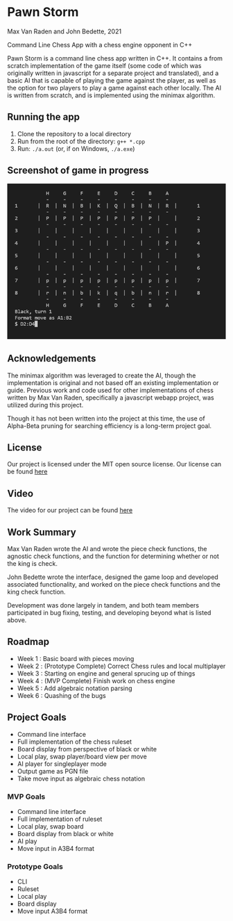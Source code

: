 # Pawn Storm
Max Van Raden and John Bedette, 2021

Command Line Chess App with a chess engine opponent in C++

Pawn Storm is a command line chess app written in C++. It contains a from scratch implementation
of the game itself (some code of which was originally written in javascript for a separate
project and translated), and a basic AI that is capable of playing the game against the player,
as well as the option for two players to play a game against each other locally. The AI is written
from scratch, and is implemented using the minimax algorithm.

## Running the app
1. Clone the repository to a local directory
2. Run from the root of the directory: `g++ *.cpp`
3. Run: `./a.out` (or, if on Windows, `./a.exe`)

## Screenshot of game in progress
![alt text](https://github.com/Pawn-Storm-Team/Pawn-Storm/blob/dev/Screenshot.PNG)
## Acknowledgements 

The minimax algorithm was leveraged to create the AI, though the implementation is original and not based off an existing implementation or guide. 
Previous work and code used for other implementations of chess written by Max Van Raden, specifically a javascript webapp project, was utilized 
during this project. 

Though it has not been written into the project at this time, the use of Alpha-Beta pruning for searching efficiency is a long-term project goal.

## License

Our project is licensed under the MIT open source license. Our license can be found [here](https://github.com/Pawn-Storm-Team/Pawn-Storm/blob/main/LICENSE)

## Video

 The video for our project can be found [here]()
 
## Work Summary

  Max Van Raden wrote the AI and wrote the piece check functions, the agnostic check functions, and the function for determining
  whether or not the king is check.
  
  John Bedette wrote the interface, designed the game loop and developed associated functionality, and 
  worked on the piece check functions and the king check function.
  
  Development was done largely in tandem, and both team members participated in bug fixing, testing, and developing beyond what is listed above. 



## Roadmap
- Week 1 : Basic board with pieces moving
- Week 2 : (Prototype Complete) Correct Chess rules and local multiplayer
- Week 3 : Starting on engine and general sprucing up of things
- Week 4 : (MVP Complete) Finish work on chess engine
- Week 5 : Add algebraic notation parsing
- Week 6 : Quashing of the bugs

## Project Goals
- Command line interface 
- Full implementation of the chess ruleset
- Board display from perspective of black or white
- Local play, swap player/board view per move 
- AI player for singleplayer mode
- Output game as PGN file 
- Take move input as algebraic chess notation

### MVP Goals
- Command line interface 
- Full implementation of ruleset
- Local play, swap board
- Board display from black or white
- AI play
- Move input in A3B4 format

### Prototype Goals
- CLI
- Ruleset
- Local play
- Board display
- Move input A3B4 format



